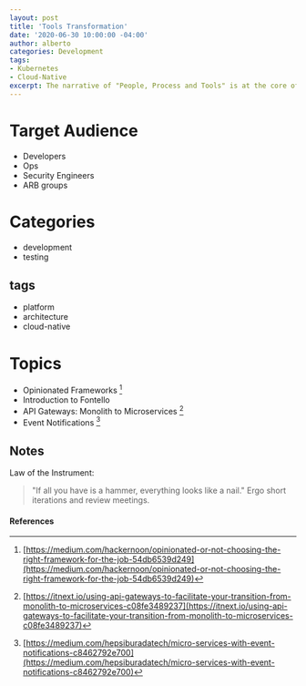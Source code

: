 ```yaml
---
layout: post
title: 'Tools Transformation'
date: '2020-06-30 10:00:00 -04:00'
author: alberto
categories: Development
tags:
- Kubernetes
- Cloud-Native
excerpt: The narrative of "People, Process and Tools" is at the core of the every transformation journey. In my experience, it is very easy to put the tech (tools) first. We have to understand that ordering is important. Here are a few thoughts about selecting tools that support the needed transformation.
---
```


# Target Audience
* Developers
* Ops
* Security Engineers
* ARB groups

# Categories
* development
* testing

## tags
* platform
* architecture
* cloud-native

# Topics
* Opinionated Frameworks [^4]
* Introduction to Fontello
* API Gateways: Monolith to Microservices [^5]
* Event Notifications [^6]


## Notes
Law of the Instrument:
> "If all you have is a hammer, everything looks like a nail."
Ergo short iterations and review meetings.


#### References
[^4]: [https://medium.com/hackernoon/opinionated-or-not-choosing-the-right-framework-for-the-job-54db6539d249](https://medium.com/hackernoon/opinionated-or-not-choosing-the-right-framework-for-the-job-54db6539d249)
[^5]: [https://itnext.io/using-api-gateways-to-facilitate-your-transition-from-monolith-to-microservices-c08fe3489237](https://itnext.io/using-api-gateways-to-facilitate-your-transition-from-monolith-to-microservices-c08fe3489237)
[^6]: [https://medium.com/hepsiburadatech/micro-services-with-event-notifications-c8462792e700](https://medium.com/hepsiburadatech/micro-services-with-event-notifications-c8462792e700)